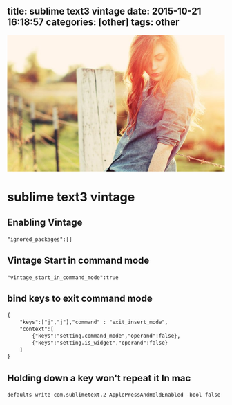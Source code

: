 title: sublime text3 vintage
date: 2015-10-21 16:18:57
categories: [other]
tags: other
---

![](/images/s31.jpg)

# sublime text3 vintage 

## Enabling Vintage

```
"ignored_packages":[]
```

## Vintage Start in command mode

```
"vintage_start_in_command_mode":true
```


## bind keys to exit command mode

```
{
	"keys":["j","j"],"command" : "exit_insert_mode",
	"context":[
		{"keys":"setting.command_mode","operand":false},
		{"keys":"setting.is_widget","operand":false}
	]
}

```

## Holding down a key won't repeat it In mac

```
defaults write com.sublimetext.2 ApplePressAndHoldEnabled -bool false
```